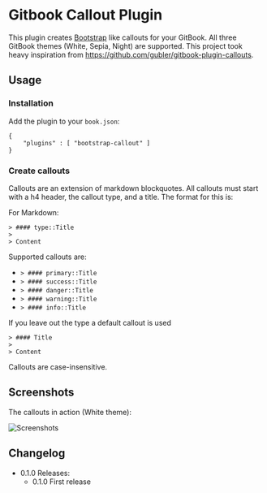 # Gitbook Callout Plugin

This plugin creates [Bootstrap](https://getbootstrap.com/) like callouts for your GitBook. All three GitBook themes (White, Sepia, Night) are supported. This project took heavy inspiration from https://github.com/gubler/gitbook-plugin-callouts.

## Usage

### Installation

Add the plugin to your `book.json`:

```
{
	"plugins" : [ "bootstrap-callout" ]
}		
```

### Create callouts

Callouts are an extension of markdown blockquotes. All callouts must start with a h4 header, the callout type, and a title. The format for this is:

For Markdown:

```
> #### type::Title
>
> Content
```

Supported callouts are:

- `> #### primary::Title`
- `> #### success::Title`
- `> #### danger::Title`
- `> #### warning::Title`
- `> #### info::Title`

If you leave out the type a default callout is used

```
> #### Title
>
> Content
```

Callouts are case-insensitive.

## Screenshots

The callouts in action (White theme):

![Screenshots](https://raw.githubusercontent.com/stuebersystems/gitbook-plugin-bootstrap-callout/master/screenshots.png)

## Changelog

* 0.1.0 Releases:
  * 0.1.0 First release
